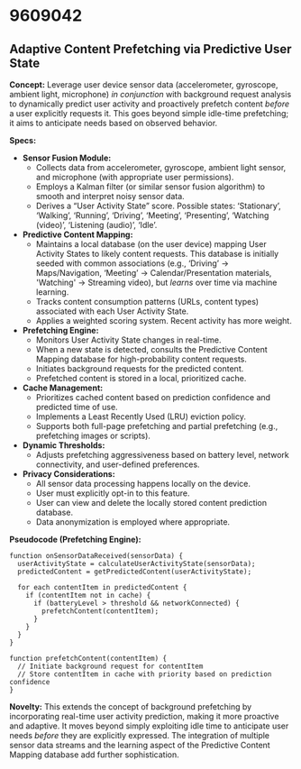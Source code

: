 # 9609042

## Adaptive Content Prefetching via Predictive User State

**Concept:** Leverage user device sensor data (accelerometer, gyroscope, ambient light, microphone) *in conjunction* with background request analysis to dynamically predict user activity and proactively prefetch content *before* a user explicitly requests it.  This goes beyond simple idle-time prefetching; it aims to anticipate needs based on observed behavior.

**Specs:**

*   **Sensor Fusion Module:**
    *   Collects data from accelerometer, gyroscope, ambient light sensor, and microphone (with appropriate user permissions).
    *   Employs a Kalman filter (or similar sensor fusion algorithm) to smooth and interpret noisy sensor data.
    *   Derives a “User Activity State” score. Possible states: ‘Stationary’, ‘Walking’, ‘Running’, ‘Driving’, ‘Meeting’, ‘Presenting’, ‘Watching (video)’, ‘Listening (audio)’, ‘Idle’.
*   **Predictive Content Mapping:**
    *   Maintains a local database (on the user device) mapping User Activity States to likely content requests. This database is initially seeded with common associations (e.g., ‘Driving’ -> Maps/Navigation, ‘Meeting’ -> Calendar/Presentation materials, 'Watching' -> Streaming video), but *learns* over time via machine learning.
    *   Tracks content consumption patterns (URLs, content types) associated with each User Activity State.
    *   Applies a weighted scoring system. Recent activity has more weight.
*   **Prefetching Engine:**
    *   Monitors User Activity State changes in real-time.
    *   When a new state is detected, consults the Predictive Content Mapping database for high-probability content requests.
    *   Initiates background requests for the predicted content.
    *   Prefetched content is stored in a local, prioritized cache.
*   **Cache Management:**
    *   Prioritizes cached content based on prediction confidence and predicted time of use.
    *   Implements a Least Recently Used (LRU) eviction policy.
    *   Supports both full-page prefetching and partial prefetching (e.g., prefetching images or scripts).
*   **Dynamic Thresholds:**
    *   Adjusts prefetching aggressiveness based on battery level, network connectivity, and user-defined preferences.
*   **Privacy Considerations:**
    *   All sensor data processing happens locally on the device.
    *   User must explicitly opt-in to this feature.
    *   User can view and delete the locally stored content prediction database.
    *   Data anonymization is employed where appropriate.

**Pseudocode (Prefetching Engine):**

```
function onSensorDataReceived(sensorData) {
  userActivityState = calculateUserActivityState(sensorData);
  predictedContent = getPredictedContent(userActivityState);

  for each contentItem in predictedContent {
    if (contentItem not in cache) {
      if (batteryLevel > threshold && networkConnected) {
        prefetchContent(contentItem);
      }
    }
  }
}

function prefetchContent(contentItem) {
  // Initiate background request for contentItem
  // Store contentItem in cache with priority based on prediction confidence
}
```

**Novelty:** This extends the concept of background prefetching by incorporating real-time user activity prediction, making it more proactive and adaptive.  It moves beyond simply exploiting idle time to anticipate user needs *before* they are explicitly expressed. The integration of multiple sensor data streams and the learning aspect of the Predictive Content Mapping database add further sophistication.